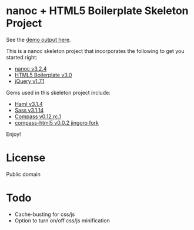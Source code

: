 nanoc + HTML5 Boilerplate Skeleton Project
==========================================

See the [demo output here](http://jingoro.github.com/nanoc-html5boilerplate/).

This is a nanoc skeleton project that incorporates the following to get you started right:

- [nanoc v3.2.4](http://nanoc.stoneship.org/)
- [HTML5 Boilerplate v3.0](http://html5boilerplate.com/)
- [jQuery v1.7.1](http://jquery.com/)

Gems used in this skeleton project include:

- [Haml v3.1.4](http://haml-lang.com/)
- [Sass v3.1.14](http://sass-lang.com/)
- [Compass v0.12.rc.1](http://compass-style.org/)
- [compass-html5 v0.0.2 jingoro fork](https://github.com/jingoro/compass-h5bp)

Enjoy!

# License

Public domain

# Todo

- Cache-busting for css/js
- Option to turn on/off css/js minification
